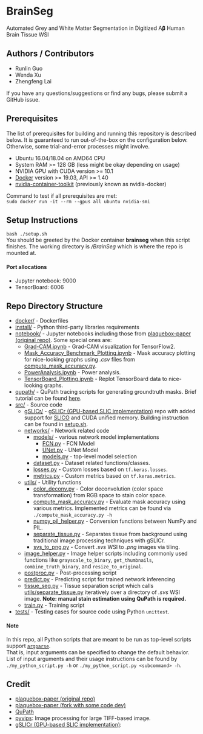 # BrainSeg
Automated Grey and White Matter Segmentation in Digitized A$\boldsymbol{\beta}$
Human Brain Tissue WSI

## Authors / Contributors
* Runlin Guo
* Wenda Xu
* Zhengfeng Lai

If you have any questions/suggestions or find any bugs,
please submit a GitHub issue.

## Prerequisites
The list of prerequisites for building and running this repository is described
below. It is guaranteed to run out-of-the-box on the configuration below.
Otherwise, some trial-and-error processes might involve.
* Ubuntu 16.04/18.04 on AMD64 CPU
* System RAM >= 128 GB (less might be okay depending on usage)
* NVIDIA GPU with CUDA version >= 10.1
* [Docker](https://docs.docker.com/install/linux/docker-ce/ubuntu/)
version >= 19.03, API >= 1.40
* [nvidia-container-toolkit](https://github.com/NVIDIA/nvidia-docker#ubuntu-16041804-debian-jessiestretchbuster)
(previously known as nvidia-docker)  

Command to test if all prerequisites are met:  
`sudo docker run -it --rm --gpus all ubuntu nvidia-smi`

## Setup Instructions
`bash ./setup.sh`  
You should be greeted by the Docker container **brainseg** when this script
finishes. The working directory is */BrainSeg* which is where the repo is
mounted at.  

#### Port allocations
* Jupyter notebook: 9000
* TensorBoard: 6006

## Repo Directory Structure
* [docker/](docker) - Dockerfiles
* [install/](install) - Python third-party libraries requirements
* [notebook/](notebook) - Jupyter notebooks including those from
[plaquebox-paper (original repo)](https://github.com/keiserlab/plaquebox-paper).
Some special ones are:
    * [Grad-CAM.ipynb](notebook/Grad-CAM.ipynb) - Grad-CAM visualization for
      TensorFlow2.
    * [Mask_Accuracy_Benchmark_Plotting.ipynb](notebook/Mask_Accuracy_Benchmark_Plotting.ipynb) -
      Mask accuracy plotting for nice-looking graphs using *.csv* files from
      [compute_mask_accuracy.py](src/utils/compute_mask_accuracy.py).
    * [PowerAnalysis.ipynb](notebook/PowerAnalysis.ipynb) - Power analysis.
    * [TensorBoard_Plotting.ipynb](notebook/TensorBoard_Plotting.ipynb) -
      Replot TensorBoard data to nice-looking graphs.
* [qupath/](qupath) - QuPath tracing scripts for generating groundtruth masks.
  Brief tutorial can be found [here](https://docs.google.com/document/d/125n8o4KQlUcEIbycHDTXV-8pBcj-CLsxISnygt0SecM/edit?usp=sharing).
* [src/](src) - Source code
    * [gSLICr/](src/gSLICr) -
      [gSLICr (GPU-based SLIC implementation)](https://github.com/carlren/gSLICr)
      repo with added support for
      [SLICO](https://www.epfl.ch/labs/ivrl/research/slic-superpixels/#SLICO)
      and CUDA unified memory. Building instruction can be found in
      [setup.sh](setup.sh#L14).
    * [networks/](src/networks) - Network related code
        * [models/](src/networks/models) - various network model implementations
            * [FCN.py](src/networks/models/FCN.py) - FCN Model
            * [UNet.py](src/networks/models/UNet.py) - UNet Model
            * [models.py](src/networks/models/models.py) - top-level model selection
        * [dataset.py](src/networks/dataset.py) - Dataset related functions/classes.
        * [losses.py](src/networks/losses.py) - Custom losses based on `tf.keras.losses`.
        * [metrics.py](src/networks/metrics.py) - Custom metrics based on `tf.keras.metrics`.
    * [utils/](src/utils) - Utility functions
        * [color_deconv.py](src/utils/color_deconv.py) - Color deconvolution
          (color space transformation) from RGB space to stain color space.
        * [compute_mask_accuracy.py](src/utils/compute_mask_accuracy.py) -
          Evaluate mask accuracy using various metrics. Implemented metrics can
          be found via `./compute_mask_accuracy.py -h`
        * [numpy_pil_helper.py](src/utils/numpy_pil_helper.py) -
          Conversion functions between NumPy and PIL.
        * [separate_tissue.py](src/utils/separate_tissue.py) -
          Separates tissue from background using traditional image processing
          techniques with gSLICr.
        * [svs_to_png.py](src/utils/svs_to_png.py) -
          Convert *.svs* WSI to *.png* images via tiling.
    * [image_helper.py](src/image_helper.py) - Image helper scripts including
      commonly used functions like `grayscale_to_binary`, `get_thumbnails`,
      `combine_truth_binary`, and `resize_to_original`.
    * [postproc.py](src/postproc.py) - Post-processing script
    * [predict.py](src/predict.py) - Predicting script for trained network inferencing
    * [tissue_seg.py](src/tissue_seg.py) - Tissue separation script which calls
      [utils/separate_tissue.py](src/utils/separate_tissue.py)
      iteratively over a directory of *.svs* WSI image.
      **Note: manual stain estimation using QuPath is required.**
    * [train.py](src/train.py) - Training script
* [tests/](tests) - Testing cases for source code using Python `unittest`.

#### Note
In this repo, all Python scripts that are meant to be run as top-level scripts
support [`argparse`](https://docs.python.org/3/library/argparse.html).  
That is, input arguments can be specified to change the default behavior.
List of input arguments and their usage instructions can be found by
`./my_python_script.py -h` or `./my_python_script.py <subcommand> -h`.

## Credit
* [plaquebox-paper (original repo)](https://github.com/keiserlab/plaquebox-paper)
* [plaquebox-paper (fork with some code dev)](https://github.com/KolinGuo/plaquebox-paper)
* [QuPath](https://qupath.github.io/)
* [pyvips](https://libvips.github.io/pyvips/): Image processing for large
TIFF-based image.
* [gSLICr (GPU-based SLIC implementation)](https://github.com/carlren/gSLICr):
